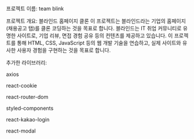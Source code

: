 프로젝트 이름: team blink

프로젝트 개요: 블라인드 홈페이지 클론
이 프로젝트는 블라인드라는 기업의 홈페이지(채용공고 탭)를 클론 코딩하는 것을 목표로 합니다. 블라인드는 IT 취업 커뮤니티로 유명한 사이트로, 기업 리뷰, 면접 경험 공유 등의 컨텐츠를 제공하고 있습니다. 이 프로젝트를 통해 HTML, CSS, JavaScript 등의 웹 개발 기술을 연습하고, 실제 사이트와 유사한 사용자 경험을 구현하는 것을 목표로 합니다.



추가한 라이브러리:

axios

react-cookie

react-router-dom

styled-components

react-kakao-login

react-modal
